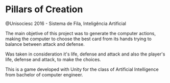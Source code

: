 # Pillars of Creation
@Unisociesc 2016 - Sistema de Fila, Inteligência Artificial


The main objetive of this project was to generate the computer actions, making the computer to choose the best card from its hands trying to balance between attack and defense.

Was taken in consideration it's life, defense and attack and also the player's life, defense and attack, to make the choices.

This is a game developed with Unity for the class of Artificial Intelligence from bachelor of computer engineer.
